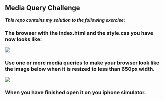 ## Media Query Challenge

***This repo contains my solution to the following exercise:***

### The browser with the index.html and the style.css you have now looks like:
![](horizontal.png)

### Use one or more media queries to make your browser look like the image below when it is resized to less than 650px width.
![](vertical.png)

### When you have finished open it on you iphone simulator.
